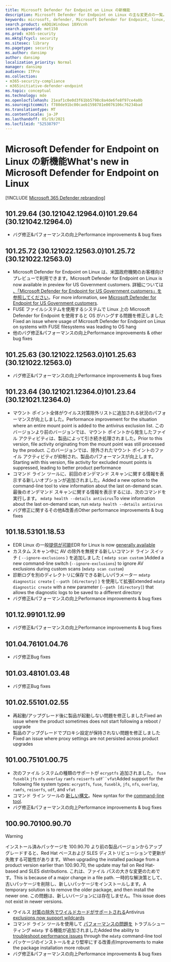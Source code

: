 ```yaml
---
title: Microsoft Defender for Endpoint on Linux の新機能
description: Microsoft Defender for Endpoint on Linux の主な変更点の一覧。
keywords: microsoft, defender, Microsoft Defender for Endpoint, linux, whatsnew, release
search.product: eADQiWindows 10XVcnh
search.appverid: met150
ms.prod: m365-security
ms.mktglfcycl: security
ms.sitesec: library
ms.pagetype: security
ms.author: dansimp
author: dansimp
localization_priority: Normal
manager: dansimp
audience: ITPro
ms.collection:
- m365-security-compliance
- m365initiative-defender-endpoint
ms.topic: conceptual
ms.technology: mde
ms.openlocfilehash: 21eaf1c0e0d3f61bb5798c8a4de6fe8f97ce4a0b
ms.sourcegitcommit: f780de91bc00caeb1598781e0076106c76234bad
ms.translationtype: MT
ms.contentlocale: ja-JP
ms.lasthandoff: 05/19/2021
ms.locfileid: "52538797"
---
```

# <a name="whats-new-in-microsoft-defender-for-endpoint-on-linux"></a><span data-ttu-id="ed585-104">Microsoft Defender for Endpoint on Linux の新機能</span><span class="sxs-lookup"><span data-stu-id="ed585-104">What's new in Microsoft Defender for Endpoint on Linux</span></span>

[!INCLUDE [Microsoft 365 Defender rebranding](../../includes/microsoft-defender.md)]

## <a name="1012964-30121042129640"></a><span data-ttu-id="ed585-105">101.29.64 (30.121042.12964.0)</span><span class="sxs-lookup"><span data-stu-id="ed585-105">101.29.64 (30.121042.12964.0)</span></span>

- <span data-ttu-id="ed585-106">バグ修正&パフォーマンスの向上</span><span class="sxs-lookup"><span data-stu-id="ed585-106">Performance improvements & bug fixes</span></span>

## <a name="1012572-30121022125630"></a><span data-ttu-id="ed585-107">101.25.72 (30.121022.12563.0)</span><span class="sxs-lookup"><span data-stu-id="ed585-107">101.25.72 (30.121022.12563.0)</span></span>

- <span data-ttu-id="ed585-108">Microsoft Defender for Endpoint on Linux は、米国政府機関のお客様向けプレビューで利用できます。</span><span class="sxs-lookup"><span data-stu-id="ed585-108">Microsoft Defender for Endpoint on Linux is now available in preview for US Government customers.</span></span> <span data-ttu-id="ed585-109">詳細については [、「Microsoft Defender for Endpoint for US Government customers」を参照してください](gov.md)。</span><span class="sxs-lookup"><span data-stu-id="ed585-109">For more information, see [Microsoft Defender for Endpoint for US Government customers](gov.md).</span></span>
- <span data-ttu-id="ed585-110">FUSE ファイルシステムを使用するシステムで Linux 上の Microsoft Defender for Endpoint を使用すると OS がハングする問題を修正しました</span><span class="sxs-lookup"><span data-stu-id="ed585-110">Fixed an issue where usage of Microsoft Defender for Endpoint on Linux on systems with FUSE filesystems was leading to OS hang</span></span>
- <span data-ttu-id="ed585-111">他のバグ修正&パフォーマンスの向上</span><span class="sxs-lookup"><span data-stu-id="ed585-111">Performance improvements & other bug fixes</span></span>

## <a name="1012563-30121022125630"></a><span data-ttu-id="ed585-112">101.25.63 (30.121022.12563.0)</span><span class="sxs-lookup"><span data-stu-id="ed585-112">101.25.63 (30.121022.12563.0)</span></span>

- <span data-ttu-id="ed585-113">バグ修正&パフォーマンスの向上</span><span class="sxs-lookup"><span data-stu-id="ed585-113">Performance improvements & bug fixes</span></span>

## <a name="1012364-30121021123640"></a><span data-ttu-id="ed585-114">101.23.64 (30.121021.12364.0)</span><span class="sxs-lookup"><span data-stu-id="ed585-114">101.23.64 (30.121021.12364.0)</span></span>

- <span data-ttu-id="ed585-115">マウント ポイント全体がウイルス対策除外リストに追加される状況のパフォーマンスが向上しました。</span><span class="sxs-lookup"><span data-stu-id="ed585-115">Performance improvement for the situation where an entire mount point is added to the antivirus exclusion list.</span></span> <span data-ttu-id="ed585-116">このバージョンより前のバージョンでは、マウント ポイントから発生したファイル アクティビティは、製品によって引き続き処理されました。</span><span class="sxs-lookup"><span data-stu-id="ed585-116">Prior to this version, file activity originating from the mount point was still processed by the product.</span></span> <span data-ttu-id="ed585-117">このバージョンでは、除外されたマウント ポイントのファイル アクティビティが抑制され、製品のパフォーマンスが向上します。</span><span class="sxs-lookup"><span data-stu-id="ed585-117">Starting with this version, file activity for excluded mount points is suppressed, leading to better product performance</span></span>
- <span data-ttu-id="ed585-118">コマンド ライン ツールに、前回のオンデマンド スキャンに関する情報を表示する新しいオプションが追加されました。</span><span class="sxs-lookup"><span data-stu-id="ed585-118">Added a new option to the command-line tool to view information about the last on-demand scan.</span></span> <span data-ttu-id="ed585-119">最後のオンデマンド スキャンに関する情報を表示するには、次のコマンドを実行します。 `mdatp health --details antivirus`</span><span class="sxs-lookup"><span data-stu-id="ed585-119">To view information about the last on-demand scan, run `mdatp health --details antivirus`</span></span>
- <span data-ttu-id="ed585-120">バグ修正に関するその他&改善点</span><span class="sxs-lookup"><span data-stu-id="ed585-120">Other performance improvements & bug fixes</span></span>

## <a name="1011853"></a><span data-ttu-id="ed585-121">101.18.53</span><span class="sxs-lookup"><span data-stu-id="ed585-121">101.18.53</span></span>

- <span data-ttu-id="ed585-122">EDR Linux の一般[提供が可能](https://techcommunity.microsoft.com/t5/microsoft-defender-for-endpoint/edr-for-linux-is-now-is-generally-available/ba-p/2048539)</span><span class="sxs-lookup"><span data-stu-id="ed585-122">EDR for Linux is now [generally available](https://techcommunity.microsoft.com/t5/microsoft-defender-for-endpoint/edr-for-linux-is-now-is-generally-available/ba-p/2048539)</span></span>
- <span data-ttu-id="ed585-123">カスタム スキャン中に AV の除外を無視する新しいコマンド ライン スイッチ ( `--ignore-exclusions` ) を追加しました ( `mdatp scan custom` )</span><span class="sxs-lookup"><span data-stu-id="ed585-123">Added a new command-line switch (`--ignore-exclusions`) to ignore AV exclusions during custom scans (`mdatp scan custom`)</span></span>
- <span data-ttu-id="ed585-124">診断ログを別のディレクトリに保存できる新しいパラメーター `mdatp diagnostic create` ( `--path [directory]` ) を使用して拡張</span><span class="sxs-lookup"><span data-stu-id="ed585-124">Extended `mdatp diagnostic create` with a new parameter (`--path [directory]`) that allows the diagnostic logs to be saved to a different directory</span></span>
- <span data-ttu-id="ed585-125">バグ修正&パフォーマンスの向上</span><span class="sxs-lookup"><span data-stu-id="ed585-125">Performance improvements & bug fixes</span></span>

## <a name="1011299"></a><span data-ttu-id="ed585-126">101.12.99</span><span class="sxs-lookup"><span data-stu-id="ed585-126">101.12.99</span></span>

- <span data-ttu-id="ed585-127">バグ修正&パフォーマンスの向上</span><span class="sxs-lookup"><span data-stu-id="ed585-127">Performance improvements & bug fixes</span></span>

## <a name="1010476"></a><span data-ttu-id="ed585-128">101.04.76</span><span class="sxs-lookup"><span data-stu-id="ed585-128">101.04.76</span></span>

- <span data-ttu-id="ed585-129">バグ修正</span><span class="sxs-lookup"><span data-stu-id="ed585-129">Bug fixes</span></span>

## <a name="1010348"></a><span data-ttu-id="ed585-130">101.03.48</span><span class="sxs-lookup"><span data-stu-id="ed585-130">101.03.48</span></span>

- <span data-ttu-id="ed585-131">バグ修正</span><span class="sxs-lookup"><span data-stu-id="ed585-131">Bug fixes</span></span>

## <a name="1010255"></a><span data-ttu-id="ed585-132">101.02.55</span><span class="sxs-lookup"><span data-stu-id="ed585-132">101.02.55</span></span>

- <span data-ttu-id="ed585-133">再起動/アップグレード後に製品が起動しない問題を修正しました</span><span class="sxs-lookup"><span data-stu-id="ed585-133">Fixed an issue where the product sometimes does not start following a reboot / upgrade</span></span>
- <span data-ttu-id="ed585-134">製品のアップグレードでプロキシ設定が保持されない問題を修正しました</span><span class="sxs-lookup"><span data-stu-id="ed585-134">Fixed an issue where proxy settings are not persisted across product upgrades</span></span>

## <a name="1010075"></a><span data-ttu-id="ed585-135">101.00.75</span><span class="sxs-lookup"><span data-stu-id="ed585-135">101.00.75</span></span>

- <span data-ttu-id="ed585-136">次のファイル システムの種類のサポートが `ecryptfs` 追加されました。 `fuse` `fuseblk` `jfs` `nfs` `overlay` `ramfs` `reiserfs` `udf``vfat`</span><span class="sxs-lookup"><span data-stu-id="ed585-136">Added support for the following file system types: `ecryptfs`, `fuse`, `fuseblk`, `jfs`, `nfs`, `overlay`, `ramfs`, `reiserfs`, `udf`, and `vfat`</span></span>
- <span data-ttu-id="ed585-137">コマンド ライン ツールの [新しい構文](linux-resources.md#configure-from-the-command-line)。</span><span class="sxs-lookup"><span data-stu-id="ed585-137">New syntax for the [command-line tool](linux-resources.md#configure-from-the-command-line).</span></span>
- <span data-ttu-id="ed585-138">バグ修正&パフォーマンスの向上</span><span class="sxs-lookup"><span data-stu-id="ed585-138">Performance improvements & bug fixes</span></span>

## <a name="1009070"></a><span data-ttu-id="ed585-139">100.90.70</span><span class="sxs-lookup"><span data-stu-id="ed585-139">100.90.70</span></span>

> [!WARNING]
> <span data-ttu-id="ed585-140">インストール済みパッケージを 100.90.70 より前の製品バージョンからアップグレードすると、Red Hat ベースおよび SLES ディストリビューションで更新が失敗する可能性があります。</span><span class="sxs-lookup"><span data-stu-id="ed585-140">When upgrading the installed package from a product version earlier than 100.90.70, the update may fail on Red Hat-based and SLES distributions.</span></span> <span data-ttu-id="ed585-141">これは、ファイル パスの大きな変更のためです。</span><span class="sxs-lookup"><span data-stu-id="ed585-141">This is because of a major change in a file path.</span></span> <span data-ttu-id="ed585-142">一時的な解決策として、古いパッケージを削除し、新しいパッケージをインストールします。</span><span class="sxs-lookup"><span data-stu-id="ed585-142">A temporary solution is to remove the older package, and then install the newer one.</span></span> <span data-ttu-id="ed585-143">この問題は、新しいバージョンには存在しません。</span><span class="sxs-lookup"><span data-stu-id="ed585-143">This issue does not exist in newer versions.</span></span>

- <span data-ttu-id="ed585-144">ウイルス [対策の除外でワイルドカードがサポートされる](linux-exclusions.md#supported-exclusion-types)</span><span class="sxs-lookup"><span data-stu-id="ed585-144">Antivirus [exclusions now support wildcards](linux-exclusions.md#supported-exclusion-types)</span></span>
- <span data-ttu-id="ed585-145">コマンド ライン ツールを使用して [パフォーマンスの問題を](linux-support-perf.md) トラブルシューティング `mdatp` する機能が追加されました</span><span class="sxs-lookup"><span data-stu-id="ed585-145">Added the ability to [troubleshoot performance issues](linux-support-perf.md) through the `mdatp` command-line tool</span></span>
- <span data-ttu-id="ed585-146">パッケージのインストールをより堅牢にする改善点</span><span class="sxs-lookup"><span data-stu-id="ed585-146">Improvements to make the package installation more robust</span></span>
- <span data-ttu-id="ed585-147">バグ修正&パフォーマンスの向上</span><span class="sxs-lookup"><span data-stu-id="ed585-147">Performance improvements & bug fixes</span></span>
